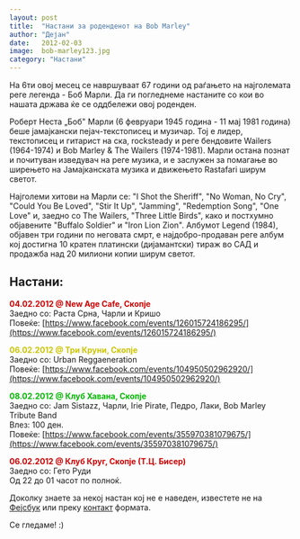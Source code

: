 ```yaml
---
layout: post
title:  "Настани за роденденот на Bob Marley"
author: "Дејан"
date:   2012-02-03
image:  bob-marley123.jpg
category: "Настани"
---
```


На 6ти овој месец се навршуваат 67 години од раѓањето на најголемата реге легенда - Боб Марли. Да ги погледнеме 
настаните со кои во нашата држава ќе се оддбележи овој роденден.

Роберт Неста „Боб" Марли (6 февруари 1945 година - 11 мај 1981 година) беше јамајкански пејач-текстописец и музичар. 
Тој е лидер, текстописец и гитарист на ска, rocksteady и реге бендовите Wailers (1964-1974) и Bob Marley & The Wailers 
(1974-1981). Марли остана познат и почитуван изведувач на реге музика, и е заслужен за помагање во ширењето на 
Јамајканската музика и движењето Rastafari ширум светот.

Најголеми хитови на Марли се: "I Shot the Sheriff", "No Woman, No Cry", "Could You Be Loved", "Stir It Up", "Jamming", 
"Redemption Song", "One Love" и, заедно со The Wailers, "Three Little Birds", како и постхумно објавените "Buffalo 
Soldier" и "Iron Lion Zion". Албумот Legend (1984), објавен три години по неговата смрт, е најдобро-продаван реге 
албум кој достигна 10 кратен платински (дијамантски) тираж во САД и продажба над 20 милиони копии ширум светот.

## Настани:

<strong style="color: #d00000;">04.02.2012 @ New Age Cafe, Скопје</strong>  
Заедно со: Раста Срна, Чарли и Кришо  
Повеќе: [https://www.facebook.com/events/126015724186295/](https://www.facebook.com/events/126015724186295/)  

<strong style="color: #cbc400;">06.02.2012 @ Три Круни, Скопје</strong>  
Заедно со: Urban Reggaeneration  
Повеќе: [https://www.facebook.com/events/104950502962920/](https://www.facebook.com/events/104950502962920/)  

<strong style="color: #00b800;">08.02.2012 @ Клуб Хавана, Скопје</strong>  
Заедно со: Jam Sistazz, Чарли, Irie Pirate, Педро, Лаки, Bob Marley Tribute Band  
Влез: 100 ден.  
Повеќе: [https://www.facebook.com/events/355970381079675/](https://www.facebook.com/events/355970381079675/)  

<strong style="color: #d00000;">06.02.2012 @ Клуб Круг, Скопје (Т.Ц. Бисер)</strong>  
Заедно со: Гето Руди  
Од 22 до 01 часот по полноќ.  

Доколку знаете за некој настан кој не е наведен, известете не на [Фејсбук](http://facebook.com/reggaemk) или преку 
[контакт](/kontakt) формата.

Се гледаме! :)
